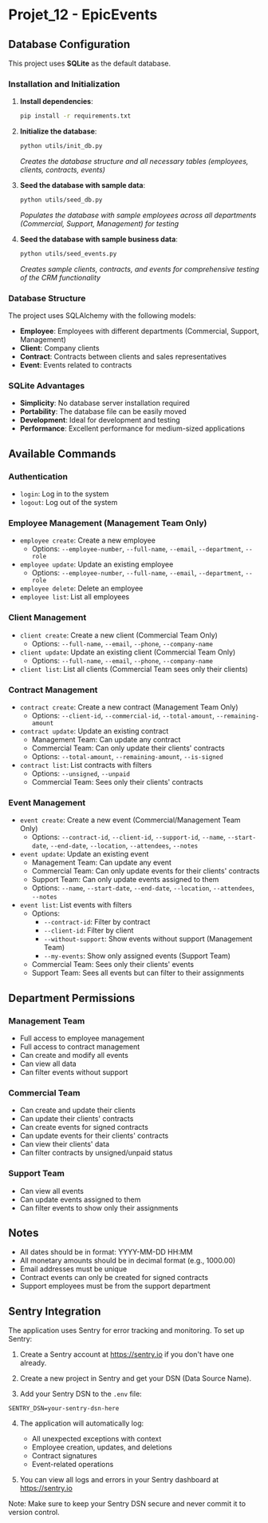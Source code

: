 # Projet_12 - EpicEvents

## Database Configuration

This project uses **SQLite** as the default database.

### Installation and Initialization

1. **Install dependencies**:
   ```bash
   pip install -r requirements.txt
   ```

2. **Initialize the database**:
   ```bash
   python utils/init_db.py
   ```
   *Creates the database structure and all necessary tables (employees, clients, contracts, events)*

3. **Seed the database with sample data**:
   ```bash
   python utils/seed_db.py
   ```
   *Populates the database with sample employees across all departments (Commercial, Support, Management) for testing*

4. **Seed the database with sample business data**:
   ```bash
   python utils/seed_events.py
   ```
   *Creates sample clients, contracts, and events for comprehensive testing of the CRM functionality*

### Database Structure

The project uses SQLAlchemy with the following models:
- **Employee**: Employees with different departments (Commercial, Support, Management)
- **Client**: Company clients
- **Contract**: Contracts between clients and sales representatives
- **Event**: Events related to contracts

### SQLite Advantages

- **Simplicity**: No database server installation required
- **Portability**: The database file can be easily moved
- **Development**: Ideal for development and testing
- **Performance**: Excellent performance for medium-sized applications 

## Available Commands


### Authentication
- `login`: Log in to the system
- `logout`: Log out of the system

### Employee Management (Management Team Only)
- `employee create`: Create a new employee
  - Options: `--employee-number`, `--full-name`, `--email`, `--department`, `--role`
- `employee update`: Update an existing employee
  - Options: `--employee-number`, `--full-name`, `--email`, `--department`, `--role`
- `employee delete`: Delete an employee
- `employee list`: List all employees

### Client Management
- `client create`: Create a new client (Commercial Team Only)
  - Options: `--full-name`, `--email`, `--phone`, `--company-name`
- `client update`: Update an existing client (Commercial Team Only)
  - Options: `--full-name`, `--email`, `--phone`, `--company-name`
- `client list`: List all clients (Commercial Team sees only their clients)

### Contract Management
- `contract create`: Create a new contract (Management Team Only)
  - Options: `--client-id`, `--commercial-id`, `--total-amount`, `--remaining-amount`
- `contract update`: Update an existing contract
  - Management Team: Can update any contract
  - Commercial Team: Can only update their clients' contracts
  - Options: `--total-amount`, `--remaining-amount`, `--is-signed`
- `contract list`: List contracts with filters
  - Options: `--unsigned`, `--unpaid`
  - Commercial Team: Sees only their clients' contracts

### Event Management
- `event create`: Create a new event (Commercial/Management Team Only)
  - Options: `--contract-id`, `--client-id`, `--support-id`, `--name`, `--start-date`, `--end-date`, `--location`, `--attendees`, `--notes`
- `event update`: Update an existing event
  - Management Team: Can update any event
  - Commercial Team: Can only update events for their clients' contracts
  - Support Team: Can only update events assigned to them
  - Options: `--name`, `--start-date`, `--end-date`, `--location`, `--attendees`, `--notes`
- `event list`: List events with filters
  - Options: 
    - `--contract-id`: Filter by contract
    - `--client-id`: Filter by client
    - `--without-support`: Show events without support (Management Team)
    - `--my-events`: Show only assigned events (Support Team)
  - Commercial Team: Sees only their clients' events
  - Support Team: Sees all events but can filter to their assignments

## Department Permissions

### Management Team
- Full access to employee management
- Full access to contract management
- Can create and modify all events
- Can view all data
- Can filter events without support

### Commercial Team
- Can create and update their clients
- Can update their clients' contracts
- Can create events for signed contracts
- Can update events for their clients' contracts
- Can view their clients' data
- Can filter contracts by unsigned/unpaid status

### Support Team
- Can view all events
- Can update events assigned to them
- Can filter events to show only their assignments

## Notes
- All dates should be in format: YYYY-MM-DD HH:MM
- All monetary amounts should be in decimal format (e.g., 1000.00)
- Email addresses must be unique
- Contract events can only be created for signed contracts
- Support employees must be from the support department

## Sentry Integration

The application uses Sentry for error tracking and monitoring. To set up Sentry:

1. Create a Sentry account at https://sentry.io if you don't have one already.

2. Create a new project in Sentry and get your DSN (Data Source Name).

3. Add your Sentry DSN to the `.env` file:
```env
SENTRY_DSN=your-sentry-dsn-here
```

4. The application will automatically log:
   - All unexpected exceptions with context
   - Employee creation, updates, and deletions
   - Contract signatures
   - Event-related operations

5. You can view all logs and errors in your Sentry dashboard at https://sentry.io

Note: Make sure to keep your Sentry DSN secure and never commit it to version control.
